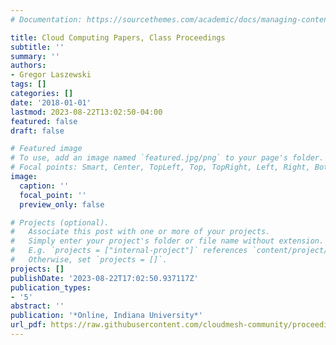 ```yaml
---
# Documentation: https://sourcethemes.com/academic/docs/managing-content/

title: Cloud Computing Papers, Class Proceedings
subtitle: ''
summary: ''
authors:
- Gregor Laszewski
tags: []
categories: []
date: '2018-01-01'
lastmod: 2023-08-22T13:02:50-04:00
featured: false
draft: false

# Featured image
# To use, add an image named `featured.jpg/png` to your page's folder.
# Focal points: Smart, Center, TopLeft, Top, TopRight, Left, Right, BottomLeft, Bottom, BottomRight.
image:
  caption: ''
  focal_point: ''
  preview_only: false

# Projects (optional).
#   Associate this post with one or more of your projects.
#   Simply enter your project's folder or file name without extension.
#   E.g. `projects = ["internal-project"]` references `content/project/deep-learning/index.md`.
#   Otherwise, set `projects = []`.
projects: []
publishDate: '2023-08-22T17:02:50.937117Z'
publication_types:
- '5'
abstract: ''
publication: '*Online, Indiana University*'
url_pdf: https://raw.githubusercontent.com/cloudmesh-community/proceedings-fa18/master/vonLaszewski-proceedings-fa18-papers.pdf
---
```

